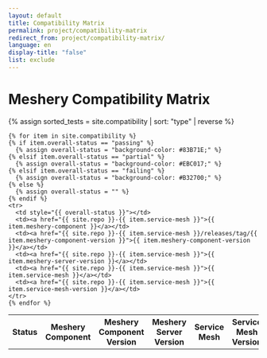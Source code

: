 ```yaml
---
layout: default
title: Compatibility Matrix
permalink: project/compatibility-matrix
redirect_from: project/compatibility-matrix/
language: en
display-title: "false"
list: exclude
---
```


# Meshery Compatibility Matrix

{% assign sorted_tests = site.compatibility | sort: "type" | reverse %}

<table>
  <th>Status</th>
  <th>Meshery Component</th>
  <th>Meshery Component Version</th>
  <th>Meshery Server Version</th>
  <th>Service Mesh</th>
  <th>Service Mesh Version</th>

    {% for item in site.compatibility %}
    {% if item.overall-status == "passing" %}
      {% assign overall-status = "background-color: #83B71E;" %}
    {% elsif item.overall-status == "partial" %}
      {% assign overall-status = "background-color: #EBC017;" %}
    {% elsif item.overall-status == "failing" %}
      {% assign overall-status = "background-color: #B32700;" %}
    {% else %}
      {% assign overall-status = "" %}
    {% endif %}
    <tr>
      <td style="{{ overall-status }}"></td>
      <td><a href="{{ site.repo }}-{{ item.service-mesh }}">{{ item.meshery-component }}</a></td>
      <td><a href="{{ site.repo }}-{{ item.service-mesh }}/releases/tag/{{ item.meshery-component-version }}">{{ item.meshery-component-version }}</a></td>
      <td><a href="{{ site.repo }}-{{ item.service-mesh }}">{{ item.meshery-server-version }}</a></td>
      <td><a href="{{ site.repo }}-{{ item.service-mesh }}">{{ item.service-mesh }}</a></td>
      <td><a href="{{ site.repo }}-{{ item.service-mesh }}">{{ item.service-mesh-version }}</a></td>
    </tr>
    {% endfor %}

</table>
